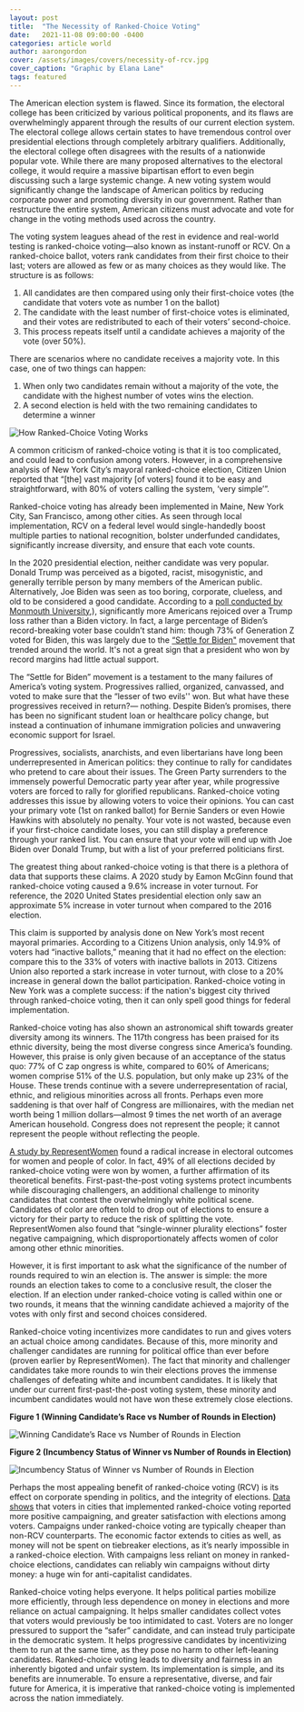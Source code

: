```yaml
---
layout: post
title:  "The Necessity of Ranked-Choice Voting"
date:   2021-11-08 09:00:00 -0400
categories: article world
author: aarongordon
cover: /assets/images/covers/necessity-of-rcv.jpg
cover_caption: "Graphic by Elana Lane"
tags: featured
---
```


The American election system is flawed. Since its formation, the electoral college has been criticized by various political proponents, and its flaws are overwhelmingly apparent through the results of our current election system. The electoral college allows certain states to have tremendous control over presidential elections through completely arbitrary qualifiers. Additionally, the electoral college often disagrees with the results of a nationwide popular vote. While there are many proposed alternatives to the electoral college, it would require a massive bipartisan effort to even begin discussing such a large systemic change. A new voting system would significantly change the landscape of American politics by reducing corporate power and promoting diversity in our government. Rather than restructure the entire system, American citizens must advocate and vote for change in the voting methods used across the country.

The voting system leagues ahead of the rest in evidence and real-world testing is ranked-choice voting—also known as instant-runoff or RCV. On a ranked-choice ballot, voters rank candidates from their first choice to their last; voters are allowed as few or as many choices as they would like. The structure is as follows:

1. All candidates are then compared using only their first-choice votes (the candidate that voters vote as number 1 on the ballot)
2. The candidate with the least number of first-choice votes is eliminated, and their votes are redistributed to each of their voters’ second-choice.
3. This process repeats itself until a candidate achieves a majority of the vote (over 50%).

There are scenarios where no candidate receives a majority vote. In this case, one of two things can happen: 

1. When only two candidates remain without a majority of the vote, the candidate with the highest number of votes wins the election.
2. A second election is held with the two remaining candidates to determine a winner


![How Ranked-Choice Voting Works](/assets/images/article_images/how-rcv-works.jpg)

A common criticism of ranked-choice voting is that it is too complicated, and could lead to confusion among voters. However, in a comprehensive analysis of New York City’s mayoral ranked-choice election, Citizen Union reported that “[the] vast majority [of voters] found it to be easy and straightforward, with 80% of voters calling the system, ‘very simple’”.

Ranked-choice voting has already been implemented in Maine, New York City, San Francisco, among other cities. As seen through local implementation, RCV on a federal level would single-handedly boost multiple parties to national recognition, bolster underfunded candidates, significantly increase diversity, and ensure that each vote counts.

In the 2020 presidential election, neither candidate was very popular. Donald Trump was perceived as a bigoted, racist, misogynistic, and generally terrible person by many members of the American public. Alternatively, Joe Biden was seen as too boring, corporate, clueless, and old to be considered a good candidate. According to a [poll conducted by Monmouth University](https://www.monmouth.edu/polling-institute/reports/monmouthpoll_us_111820/),), significantly more Americans rejoiced over a Trump loss rather than a Biden victory. In fact, a large percentage of Biden’s record-breaking voter base couldn’t stand him: though 73% of Generation Z voted for Biden, this was largely due to the [“Settle for Biden"](https://settleforbiden.org/) movement that trended around the world. It's not a great sign that a president who won by record margins had little actual support. 

The “Settle for Biden” movement is a testament to the many failures of America’s voting system. Progressives rallied, organized, canvassed, and voted to make sure that the “lesser of two evils'' won. But what have these progressives received in return?— nothing. Despite Biden’s promises, there has been no significant student loan or healthcare policy change, but instead a continuation of inhumane immigration policies and unwavering economic support for Israel. 

Progressives, socialists, anarchists, and even libertarians have long been underrepresented in American politics: they continue to rally for candidates who pretend to care about their issues. The Green Party surrenders to the immensely powerful Democratic party year after year, while progressive voters are forced to rally for glorified republicans. Ranked-choice voting addresses this issue by allowing voters to voice their opinions. You can cast your primary vote (1st on ranked ballot) for Bernie Sanders or even Howie Hawkins with absolutely no penalty. Your vote is not wasted, because even if your first-choice candidate loses, you can still display a preference through your ranked list. You can ensure that your vote will end up with Joe Biden over Donald Trump, but with a list of your preferred politicians first. 

The greatest thing about ranked-choice voting is that there is a plethora of data that supports these claims. A 2020 study by Eamon McGinn found that ranked-choice voting caused a 9.6%  increase in voter turnout. For reference, the 2020 United States presidential election only saw an approximate 5% increase in voter turnout when compared to the 2016 election. 

This claim is supported by analysis done on New York’s most recent mayoral primaries. According to a Citizens Union analysis, only 14.9% of voters had “inactive ballots,” meaning that it had no effect on the election: compare this to the 33% of voters with inactive ballots in 2013. Citizens Union also reported a stark increase in voter turnout, with close to a 20% increase in general down the ballot participation. Ranked-choice voting in New York was a complete success: if the nation's biggest city thrived through ranked-choice voting, then it can only spell good things for federal implementation.

Ranked-choice voting has also shown an astronomical shift towards greater diversity among its winners. The 117th congress has been praised for its ethnic diversity, being the most diverse congress since America’s founding. However, this praise is only given because of an acceptance of the status quo: 77% of C zap ongress is white, compared to 60% of Americans; women comprise 51% of the U.S. population, but only make up 23% of the House. These trends continue with a severe underrepresentation of racial, ethnic, and religious minorities across all fronts. Perhaps even more saddening is that over half of Congress are millionaires, with the median net worth being 1 million dollars—almost 9 times the net worth of an average American household. Congress does not represent the people; it cannot represent the people without reflecting the people.

[A study by RepresentWomen](https://www.representwomen.org/research_voting_reforms) found a radical increase in electoral outcomes for women and people of color. In fact, 49% of all elections decided by ranked-choice voting were won by women, a further affirmation of its theoretical benefits. First-past-the-post voting systems protect incumbents while discouraging challengers, an additional challenge to minority candidates that contest the overwhelmingly white political scene. Candidates of color are often told to drop out of elections to ensure a victory for their party to reduce the risk of splitting the vote. RepresentWomen also found that “single-winner plurality elections” foster negative campaigning, which disproportionately affects women of color among other ethnic minorities.

However, it is first important to ask what the significance of the number of rounds required to win an election is. The answer is simple: the more rounds an election takes to come to a conclusive result, the closer the election. If an election under ranked-choice voting is called within one or two rounds, it means that the winning candidate achieved a majority of the votes with only first and second choices considered.

Ranked-choice voting incentivizes more candidates to run and gives voters an actual choice among candidates. Because of this, more minority and challenger candidates are running for political office than ever before (proven earlier by RepresentWomen). The fact that minority and challenger candidates take more rounds to win their elections proves the immense challenges of defeating white and incumbent candidates. It is likely that under our current first-past-the-post voting system, these minority and incumbent candidates would not have won these extremely close elections.  

 **Figure 1 (Winning Candidate’s Race vs Number of Rounds in Election)**

![Winning Candidate’s Race vs Number of Rounds in Election](/assets/images/article_images/rcv-graph-1.png)

**Figure 2 (Incumbency Status of Winner vs Number of Rounds in Election)**

![Incumbency Status of Winner vs Number of Rounds in Election](/assets/images/article_images/rcv-graph-2.png)


Perhaps the most appealing benefit of ranked-choice voting (RCV) is its effect on corporate spending in politics, and the integrity of elections. [Data shows](https://fairvote.app.box.com/v/rcv-new-evidence-us-cities) that voters in cities that implemented ranked-choice voting reported more positive campaigning, and greater satisfaction with elections among voters. Campaigns under ranked-choice voting are typically cheaper than non-RCV counterparts. The economic factor extends to cities as well, as money will not be spent on tiebreaker elections, as it’s nearly impossible in a ranked-choice election. With campaigns less reliant on money in ranked-choice elections, candidates can reliably win campaigns without dirty money: a huge win for anti-capitalist candidates.

Ranked-choice voting helps everyone. It helps political parties mobilize more efficiently, through less dependence on money in elections and more reliance on actual campaigning. It helps smaller candidates collect votes that voters would previously be too intimidated to cast. Voters are no longer pressured to support the “safer” candidate, and can instead truly participate in the democratic system. It helps progressive candidates by incentivizing them to run at the same time, as they pose no harm to other left-leaning candidates. Ranked-choice voting leads to diversity and fairness in an inherently bigoted and unfair system. Its implementation is simple, and its benefits are innumerable. To ensure a representative, diverse, and fair future for America, it is imperative that ranked-choice voting is implemented across the nation immediately. 
